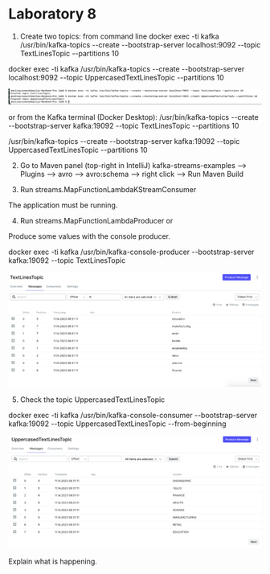 # Laboratory 8

1. Create two topics:
from command line
 docker exec -ti kafka /usr/bin/kafka-topics --create --bootstrap-server localhost:9092 --topic TextLinesTopic --partitions 10
 
 docker exec -ti kafka /usr/bin/kafka-topics --create --bootstrap-server localhost:9092 --topic UppercasedTextLinesTopic --partitions 10

 ![1](./images/1.png)
  
or from the Kafka terminal (Docker Desktop): 
 /usr/bin/kafka-topics --create --bootstrap-server kafka:19092 --topic TextLinesTopic --partitions 10
 
 /usr/bin/kafka-topics --create --bootstrap-server kafka:19092 --topic UppercasedTextLinesTopic --partitions 10
 
2. Go to Maven panel (top-right in IntelliJ)
 kafka-streams-examples --> Plugins --> avro --> avro:schema --> right click --> Run Maven Build
 
3. Run streams.MapFunctionLambdaKStreamConsumer

  The application must be running.
  
4. Run streams.MapFunctionLambdaProducer or

  Produce some values with the console producer.
  
  docker exec -ti kafka /usr/bin/kafka-console-producer --bootstrap-server kafka:19092 --topic TextLinesTopic

  ![2](./images/2.png)
  
5. Check the topic UppercasedTextLinesTopic

 docker exec -ti kafka /usr/bin/kafka-console-consumer --bootstrap-server kafka:19092 --topic UppercasedTextLinesTopic --from-beginning

 ![3](./images/3.png)

Explain what is happening. 